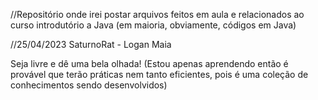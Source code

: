 //Repositório onde irei postar arquivos feitos em aula e relacionados ao curso introdutório a Java (em maioria, obviamente, códigos em Java)

//25/04/2023 SaturnoRat - Logan Maia


Seja livre e dê uma bela olhada! 
(Estou apenas aprendendo então é provável que terão práticas nem tanto eficientes, pois é uma coleção de conhecimentos sendo desenvolvidos)

